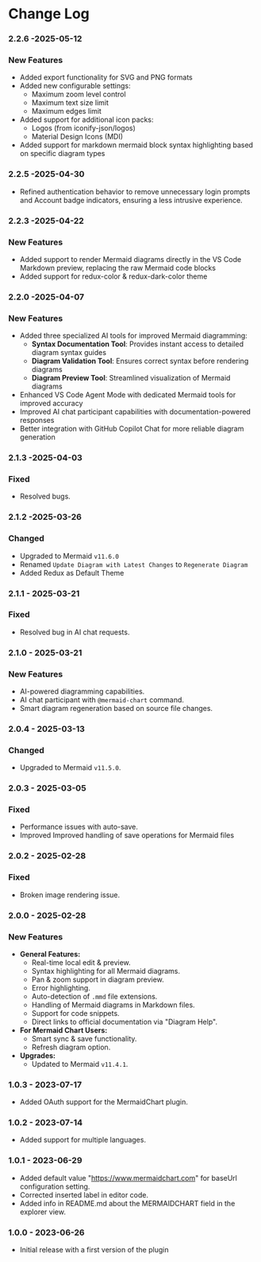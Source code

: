 # Change Log

### 2.2.6 -2025-05-12
### New Features
- Added export functionality for SVG and PNG formats
- Added new configurable settings:
  - Maximum zoom level control
  - Maximum text size limit
  - Maximum edges limit
- Added support for additional icon packs:
  - Logos (from iconify-json/logos)
  - Material Design Icons (MDI)
- Added support for markdown mermaid block syntax highlighting based on specific diagram types

### 2.2.5 -2025-04-30
- Refined authentication behavior to remove unnecessary login prompts and Account badge indicators, ensuring a less intrusive experience.

### 2.2.3 -2025-04-22
### New Features
- Added support to render Mermaid diagrams directly in the VS Code Markdown preview, replacing the raw Mermaid code blocks
- Added support for redux-color & redux-dark-color theme
### 2.2.0 -2025-04-07
### New Features
- Added three specialized AI tools for improved Mermaid diagramming:
  - **Syntax Documentation Tool**: Provides instant access to detailed diagram syntax guides
  - **Diagram Validation Tool**: Ensures correct syntax before rendering diagrams
  - **Diagram Preview Tool**: Streamlined visualization of Mermaid diagrams
- Enhanced VS Code Agent Mode with dedicated Mermaid tools for improved accuracy
- Improved AI chat participant capabilities with documentation-powered responses
- Better integration with GitHub Copilot Chat for more reliable diagram generation

### 2.1.3 -2025-04-03
### Fixed
- Resolved bugs.

### 2.1.2 -2025-03-26

### Changed 
- Upgraded to Mermaid `v11.6.0`
- Renamed `Update Diagram with Latest Changes` to `Regenerate Diagram`
- Added Redux as Default Theme


### 2.1.1 - 2025-03-21
### Fixed
- Resolved bug in AI chat requests.

### 2.1.0 - 2025-03-21
### New Features
- AI-powered diagramming capabilities.
- AI chat participant with `@mermaid-chart` command.
- Smart diagram regeneration based on source file changes.

### 2.0.4 - 2025-03-13
### Changed
- Upgraded to Mermaid `v11.5.0`.

### 2.0.3 - 2025-03-05
### Fixed
- Performance issues with auto-save.
- Improved Improved handling of save operations for Mermaid files

### 2.0.2 - 2025-02-28
### Fixed
- Broken image rendering issue.

### 2.0.0 - 2025-02-28
### New Features 
- **General Features:**
  - Real-time local edit & preview.
  - Syntax highlighting for all Mermaid diagrams.
  - Pan & zoom support in diagram preview.
  - Error highlighting.
  - Auto-detection of `.mmd` file extensions.
  - Handling of Mermaid diagrams in Markdown files.
  - Support for code snippets.
  - Direct links to official documentation via "Diagram Help".
- **For Mermaid Chart Users:**
  - Smart sync & save functionality.
  - Refresh diagram option.
- **Upgrades:**
  - Updated to Mermaid `v11.4.1`.


### 1.0.3 - 2023-07-17

- Added OAuth support for the MermaidChart plugin.

### 1.0.2 - 2023-07-14

- Added support for multiple languages.

### 1.0.1 - 2023-06-29

- Added default value "https://www.mermaidchart.com" for baseUrl configuration setting.
- Corrected inserted label in editor code.
- Added info in README.md about the MERMAIDCHART field in the explorer view.

### 1.0.0 - 2023-06-26

- Initial release with a first version of the plugin
